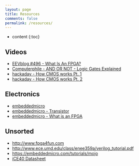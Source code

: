 ```yaml
---
layout: page
title: Resources
comments: false
permalink: /resources/
---
```


* content
{:toc}

## Videos

* [EEVblog #496 - What Is An FPGA?](https://www.youtube.com/watch?v=gUsHwi4M4xE)
* [Computerphile - AND OR NOT - Logic Gates Explained](https://www.youtube.com/watch?v=UvI-AMAtrvE)
* [hackaday - How CMOS works Pt. 1](https://www.youtube.com/watch?v=LAHEjnYDxvM)
* [hackaday - How CMOS works Pt. 2](https://www.youtube.com/watch?v=gtvmhRof3ww)

## Electronics
* [embeddedmicro](https://embeddedmicro.com/tutorials/beginning-electronics)
* [embeddedmicro - Transistor](https://embeddedmicro.com/tutorials/beginning-electronics/transistors)
* [embeddedmicro - What is an FPGA](https://embeddedmicro.com/tutorials/mojo-fpga-beginners-guide/what-is-an-fpga)

## Unsorted
* http://www.fpga4fun.com
* http://www.ece.umd.edu/class/enee359a/verilog_tutorial.pdf
* https://embeddedmicro.com/tutorials/mojo
* [iCE40 Datasheet](http://www.latticesemi.com/~/media/LatticeSemi/Documents/DataSheets/iCE/iCE40LPHXFamilyDataSheet.pdf)
